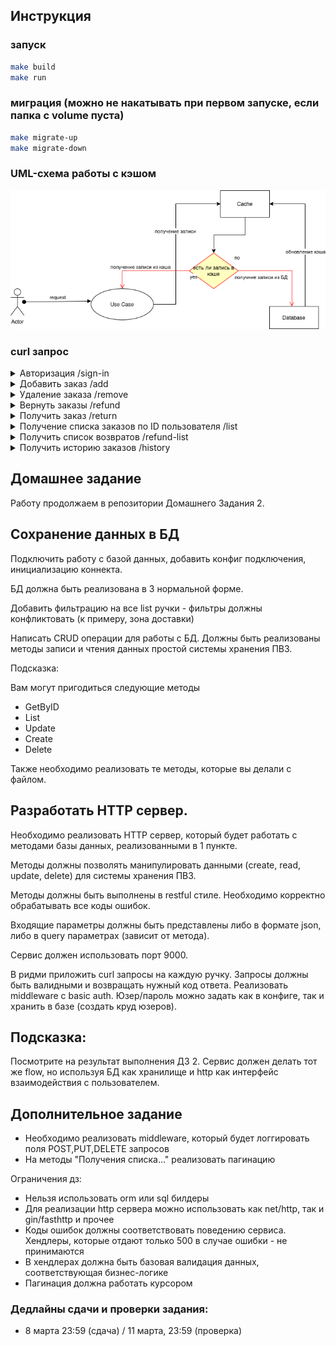 ## Инструкция

### запуск
```bash
make build
make run
```

### миграция (можно не накатывать при первом запуске, если папка с volume пуста)
```bash
make migrate-up
make migrate-down
```

### UML-схема работы с кэшом
![screenshot](screenshot.png)

### curl запрос

<details>
<summary>Авторизация /sign-in </summary>

```curl
curl --location 'http://localhost:9000/api/sign-in' \
--header 'Content-Type: application/json' \
--data '{
    "username": "Alina Rin",
    "password": "qwerty"
}'
```
</details>


<details>
<summary>Добавить заказ /add </summary>

```curl
curl --location 'http://localhost:9000/api/add' \
--header 'Authorization: Bearer TOKEN_HERE' \
--header 'Content-Type: application/json' \
--data '{
    "user_id": 19,
    "order_id": 12,
    "expire_after": 2,
    "weight": 5,
    "price": 100,
    "packing": "box",
    "extra": true
}'
```
</details>


<details>
<summary>Удаление заказа /remove </summary>

```curl
curl --location --request DELETE 'http://localhost:9000/api/remove' \
--header 'Authorization: Bearer eyJhbGciOiJIUzI1NiIsInR5cCI6IkpXVCJ9.eyJleHAiOjE3NDEzMzEwMzEsImlhdCI6MTc0MTI4NzgzMSwidXNlcl9yb2xlIjoiYWRtaW4ifQ.zDu67gofZiXusSNqcvcHucAKFFPTz2i0inlQOc6Ku7A' \
--header 'Content-Type: application/json' \
--data '{
    "order_id": 89
}'
```
</details>


<details>
<summary>Вернуть заказы /refund </summary>

```curl
curl --location 'http://localhost:9000/api/refund' \
--header 'Authorization: Bearer TOKEN_HERE' \
--header 'Content-Type: application/json' \
--data '{
    "user_id": 19,
    "order_ids": [89, 86, 84]
}'
```
</details>


<details>
<summary>Получить заказ /return </summary>

```curl
curl --location 'http://localhost:9000/api/return' \
--header 'Authorization: Bearer TOKEN_HERE' \
--header 'Content-Type: application/json' \
--data '{
    "user_id": 19,
    "order_ids": [89, 86, 84]
}'
```
</details>


<details>
<summary>Получение списка заказов по ID пользователя /list </summary>

```curl
curl --location 'http://localhost:9000/api/list' \
--header 'Authorization: Bearer TOKEN_HERE' \
--header 'Content-Type: application/json' \
--data '{
    "user_id": 19,
    "last_n": 5,
    "located": true,
    "pattern": {
        "status": "re",
        "packing": "bo"
    }
}'
```
</details>


<details>
<summary>Получить список возвратов /refund-list </summary>

```curl
curl --location 'http://localhost:9000/api/refund-list' \
--header 'Authorization: Bearer TOKEN_HERE' \
--header 'Content-Type: application/json' \
--data '{
    "page": 3,
    "limit": 10,
    "pattern": {
        "status": "re",
        "packing": "bo"
    }
}'
```
</details>


<details>
<summary>Получить историю заказов /history </summary>

```curl
curl --location 'http://localhost:9000/api/history' \
--header 'Authorization: Bearer TOKEN_HERE' \
--header 'Content-Type: application/json' \
--data '{
    "page": 1,
    "limit": 3,
    "pattern": {
        "status": "re",
        "packing": "bo"
    }
}'
```
</details>

## Домашнее задание
Работу продолжаем в репозитории Домашнего Задания 2.

## Сохранение данных в БД
Подключить работу с базой данных, добавить конфиг подключения, инициализацию коннекта.

БД должна быть реализована в 3 нормальной форме.

Добавить фильтрацию на все list ручки - фильтры должны конфликтовать (к примеру, зона доставки)

Написать CRUD операции для работы с БД.
Должны быть реализованы методы записи и чтения данных простой системы хранения ПВЗ.

Подсказка:

Вам могут пригодиться следующие методы

- GetByID
- List
- Update
- Create
- Delete

Также необходимо реализовать те методы, которые вы делали с файлом.

## Разработать HTTP сервер.

Необходимо реализовать HTTP сервер, который будет работать с методами базы данных, реализованными в 1 пункте.

Методы должны позволять манипулировать данными (create, read, update, delete) для системы хранения ПВЗ.

Методы должны быть выполнены в restful стиле. Необходимо корректно обрабатывать все коды ошибок.

Входящие параметры должны быть представлены либо в формате json, либо в query параметрах (зависит от метода).

Сервис должен использовать порт 9000.

В ридми приложить curl запросы на каждую ручку. Запросы должны быть валидными и возвращать нужный код ответа.
Реализовать middleware с basic auth. Юзер/пароль можно задать как в конфиге, так и хранить в базе (создать круд юзеров).

## Подсказка:

Посмотрите на результат выполнения ДЗ 2. Сервис должен делать тот же flow, но используя БД как хранилище и http как интерфейс взаимодействия с пользователем.

## Дополнительное задание
- Необходимо реализовать middleware, который будет логгировать поля POST,PUT,DELETE запросов
- На методы "Получения списка..." реализовать пагинацию


Ограничения дз:

- Нельзя использовать orm или sql билдеры
- Для реализации http сервера можно использовать как net/http, так и gin/fasthttp и прочее
- Коды ошибок должны соответствовать поведению сервиса. Хендлеры, которые отдают только 500 в случае ошибки - не принимаются
- В хендлерах должна быть базовая валидация данных, соответствующая бизнес-логике
- Пагинация должна работать курсором

### Дедлайны сдачи и проверки задания: 
- 8 марта 23:59 (сдача) / 11 марта, 23:59 (проверка)

